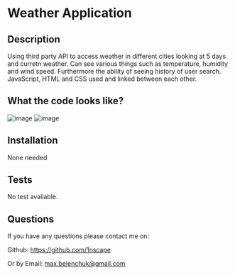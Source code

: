 # Weather Application 

## Description

Using third party API to access weather in different cities looking at 5 days and curretn weather. Can see various things such as temperature, humidity and wind speed. 
Furthermore the ability of seeing history of user search. JavaScript, HTML and CSS used and linked between each other. 



## What the code looks like? 
![image](https://user-images.githubusercontent.com/115809175/232261880-cf492faf-56db-47d4-997a-8524dcbfde47.png)
![image](https://user-images.githubusercontent.com/115809175/232261898-9d9376c9-35f8-42d6-b055-3c355425ca7b.png)





## Installation

None needed

## Tests

No test available.


## Questions

If you have any questions please contact me on: 

Github: https://github.com/1nscape

Or by Email: max.belenchuk@gmail.com
